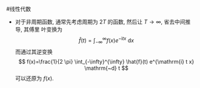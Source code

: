 #线性代数 

- 对于非周期函数, 通常先考虑周期为 $2 T$ 的函数, 然后让 $T \rightarrow \infty$, 省去中间推导, 其傅里 叶变换为
$$
\hat{f}(t)=\int_{-\infty}^{\infty} f(x) e^{-\mathrm{i} t x} \mathrm{~d} x
$$
而通过其逆变换
$$
f(x)=\frac{1}{2 \pi} \int_{-\infty}^{\infty} \hat{f}(t) e^{\mathrm{i} t x} \mathrm{~d} t
$$
可以还原为 $f(x)$.